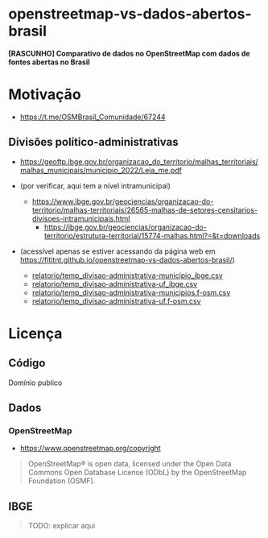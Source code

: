 # openstreetmap-vs-dados-abertos-brasil
**[RASCUNHO] Comparativo de dados no OpenStreetMap com dados de fontes abertas no Brasil**

# Motivação
- https://t.me/OSMBrasil_Comunidade/67244

## Divisões político-administrativas

- https://geoftp.ibge.gov.br/organizacao_do_territorio/malhas_territoriais/malhas_municipais/municipio_2022/Leia_me.pdf
- (por verificar, aqui tem a nível intramunicipal)
  - https://www.ibge.gov.br/geociencias/organizacao-do-territorio/malhas-territoriais/26565-malhas-de-setores-censitarios-divisoes-intramunicipais.html
    - https://ibge.gov.br/geociencias/organizacao-do-territorio/estrutura-territorial/15774-malhas.html?=&t=downloads


- (acessível apenas se estiver acessando da página web em https://fititnt.github.io/openstreetmap-vs-dados-abertos-brasil/)
  - [relatorio/temp_divisao-administrativa-municipio_ibge.csv](relatorio/temp_divisao-administrativa-municipio_ibge.csv)
  - [relatorio/temp_divisao-administrativa-uf_ibge.csv](relatorio/temp_divisao-administrativa-uf_ibge.csv)
  - [relatorio/temp_divisao-administrativa-municipios.f-osm.csv](relatorio/temp_divisao-administrativa-municipios.f-osm.csv)
  - [relatorio/temp_divisao-administrativa-uf.f-osm.csv](relatorio/temp_divisao-administrativa-uf.f-osm.csv)

<!--

## Estradas
- https://servicos.dnit.gov.br/

### Nomes de estradas
- https://www.ibge.gov.br/geociencias/organizacao-do-territorio/malhas-territoriais/28971-base-de-faces-de-logradouros-do-brasil.html?=&t=downloads
-->

# Licença

## Código
Domínio publico

## Dados
### OpenStreetMap
- https://www.openstreetmap.org/copyright

> OpenStreetMap® is open data, licensed under the Open Data Commons Open Database License (ODbL) by the OpenStreetMap Foundation (OSMF).

## IBGE
> TODO: explicar aqui